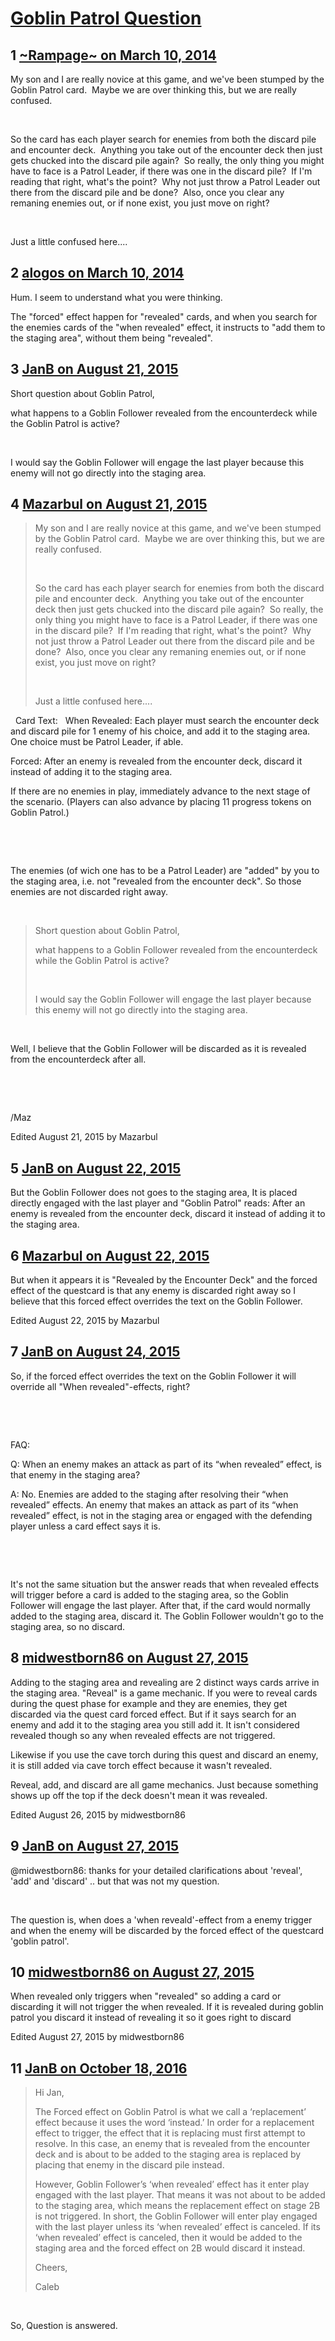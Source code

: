 # [Goblin Patrol Question](https://community.fantasyflightgames.com/topic/100928-goblin-patrol-question/)

## 1 [~Rampage~ on March 10, 2014](https://community.fantasyflightgames.com/topic/100928-goblin-patrol-question/?do=findComment&comment=1008144)

My son and I are really novice at this game, and we've been stumped by the Goblin Patrol card.  Maybe we are over thinking this, but we are really confused. 

 

So the card has each player search for enemies from both the discard pile and encounter deck.  Anything you take out of the encounter deck then just gets chucked into the discard pile again?  So really, the only thing you might have to face is a Patrol Leader, if there was one in the discard pile?  If I'm reading that right, what's the point?  Why not just throw a Patrol Leader out there from the discard pile and be done?  Also, once you clear any remaning enemies out, or if none exist, you just move on right? 

 

Just a little confused here....

## 2 [alogos on March 10, 2014](https://community.fantasyflightgames.com/topic/100928-goblin-patrol-question/?do=findComment&comment=1008348)

Hum. I seem to understand what you were thinking.

The "forced" effect happen for "revealed" cards, and when you search for the enemies cards of the "when revealed" effect, it instructs to "add them to the staging area", without them being "revealed".

## 3 [JanB on August 21, 2015](https://community.fantasyflightgames.com/topic/100928-goblin-patrol-question/?do=findComment&comment=1747468)

Short question about Goblin Patrol,

what happens to a Goblin Follower revealed from the encounterdeck while the Goblin Patrol is active?

 

I would say the Goblin Follower will engage the last player because this enemy will not go directly into the staging area.

## 4 [Mazarbul on August 21, 2015](https://community.fantasyflightgames.com/topic/100928-goblin-patrol-question/?do=findComment&comment=1747662)

> My son and I are really novice at this game, and we've been stumped by the Goblin Patrol card.  Maybe we are over thinking this, but we are really confused. 
> 
>  
> 
> So the card has each player search for enemies from both the discard pile and encounter deck.  Anything you take out of the encounter deck then just gets chucked into the discard pile again?  So really, the only thing you might have to face is a Patrol Leader, if there was one in the discard pile?  If I'm reading that right, what's the point?  Why not just throw a Patrol Leader out there from the discard pile and be done?  Also, once you clear any remaning enemies out, or if none exist, you just move on right? 
> 
>  
> 
> Just a little confused here....

 
Card Text:
 
When Revealed: Each player must search the encounter deck and discard pile for 1 enemy of his choice, and add it to the staging area. One choice must be Patrol Leader, if able.

Forced: After an enemy is revealed from the encounter deck, discard it instead of adding it to the staging area.

If there are no enemies in play, immediately advance to the next stage of the scenario. (Players can also advance by placing 11 progress tokens on Goblin Patrol.)

 

 

The enemies (of wich one has to be a Patrol Leader) are "added" by you to the staging area, i.e. not "revealed from the encounter deck". So those enemies are not discarded right away.

 

> Short question about Goblin Patrol,
> 
> what happens to a Goblin Follower revealed from the encounterdeck while the Goblin Patrol is active?
> 
>  
> 
> I would say the Goblin Follower will engage the last player because this enemy will not go directly into the staging area.

 

Well, I believe that the Goblin Follower will be discarded as it is revealed from the encounterdeck after all.

 

 

/Maz

Edited August 21, 2015 by Mazarbul

## 5 [JanB on August 22, 2015](https://community.fantasyflightgames.com/topic/100928-goblin-patrol-question/?do=findComment&comment=1748831)

But the Goblin Follower does not goes to the staging area, It is placed directly engaged with the last player and "Goblin Patrol" reads: After an enemy is revealed from the encounter deck, discard it instead of adding it to the staging area.

## 6 [Mazarbul on August 22, 2015](https://community.fantasyflightgames.com/topic/100928-goblin-patrol-question/?do=findComment&comment=1748879)

But when it appears it is "Revealed by the Encounter Deck" and the forced effect of the questcard is that any enemy is discarded right away so I believe that this forced effect overrides the text on the Goblin Follower.

Edited August 22, 2015 by Mazarbul

## 7 [JanB on August 24, 2015](https://community.fantasyflightgames.com/topic/100928-goblin-patrol-question/?do=findComment&comment=1751585)

So, if the forced effect overrides the text on the Goblin Follower it will override all "When revealed"-effects, right?

 

 

FAQ:

Q: When an enemy makes an attack as part of its “when revealed” effect, is that enemy in the staging area?

A: No. Enemies are added to the staging after resolving their “when revealed” effects. An enemy that makes an attack as part of its “when revealed” effect, is not in the staging area or engaged with the defending player unless a card effect says it is.

 

 

It's not the same situation but the answer reads that when revealed effects will trigger before a card is added to the staging area, so the Goblin Follower will engage the last player. After that, if the card would normally added to the staging area, discard it. The Goblin Follower wouldn't go to the staging area, so no discard.

## 8 [midwestborn86 on August 27, 2015](https://community.fantasyflightgames.com/topic/100928-goblin-patrol-question/?do=findComment&comment=1757610)

Adding to the staging area and revealing are 2 distinct ways cards arrive in the staging area. "Reveal" is a game mechanic. If you were to reveal cards during the quest phase for example and they are enemies, they get discarded via the quest card forced effect. But if it says search for an enemy and add it to the staging area you still add it. It isn't considered revealed though so any when revealed effects are not triggered.

Likewise if you use the cave torch during this quest and discard an enemy, it is still added via cave torch effect because it wasn't revealed.

Reveal, add, and discard are all game mechanics. Just because something shows up off the top if the deck doesn't mean it was revealed.

Edited August 26, 2015 by midwestborn86

## 9 [JanB on August 27, 2015](https://community.fantasyflightgames.com/topic/100928-goblin-patrol-question/?do=findComment&comment=1758289)

@midwestborn86: thanks for your detailed clarifications about 'reveal', 'add' and 'discard' .. but that was not my question.

 

The question is, when does a 'when reveald'-effect from a enemy trigger and when the enemy will be discarded by the forced effect of the questcard 'goblin patrol'.

## 10 [midwestborn86 on August 27, 2015](https://community.fantasyflightgames.com/topic/100928-goblin-patrol-question/?do=findComment&comment=1758301)

When revealed only triggers when "revealed" so adding a card or discarding it will not trigger the when revealed. If it is revealed during goblin patrol you discard it instead of revealing it so it goes right to discard

Edited August 27, 2015 by midwestborn86

## 11 [JanB on October 18, 2016](https://community.fantasyflightgames.com/topic/100928-goblin-patrol-question/?do=findComment&comment=2463707)

> Hi Jan,
> 
> The Forced effect on Goblin Patrol is what we call a ‘replacement’ effect because it uses the word ‘instead.’ In order for a replacement effect to trigger, the effect that it is replacing must first attempt to resolve. In this case, an enemy that is revealed from the encounter deck and is about to be added to the staging area is replaced by placing that enemy in the discard pile instead.
> 
> However, Goblin Follower’s ‘when revealed’ effect has it enter play engaged with the last player. That means it was not about to be added to the staging area, which means the replacement effect on stage 2B is not triggered. In short, the Goblin Follower will enter play engaged with the last player unless its ‘when revealed’ effect is canceled. If its ‘when revealed’ effect is canceled, then it would be added to the staging area and the forced effect on 2B would discard it instead.
> 
> Cheers,
> 
> Caleb

 

So, Question is answered.

